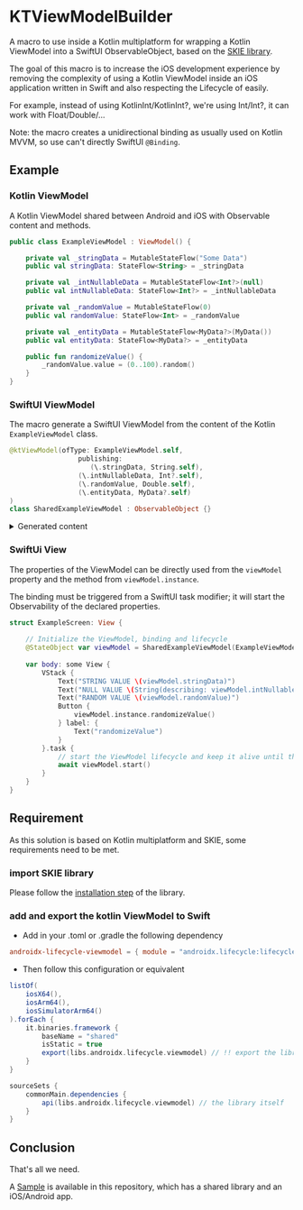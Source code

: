 # KTViewModelBuilder
A macro to use inside a Kotlin multiplatform for wrapping a Kotlin ViewModel into a SwiftUI ObservableObject, based on the [SKIE library](https://skie.touchlab.co/).

The goal of this macro is to increase the iOS development experience by removing the complexity of using a Kotlin ViewModel inside an iOS application written in Swift and also respecting the Lifecycle of easily.

For example, instead of using KotlinInt/KotlinInt?, we're using Int/Int?, it can work with Float/Double/...

Note: the macro creates a unidirectional binding as usually used on Kotlin MVVM, so use can't directly SwiftUI `@Binding`.

## Example

### Kotlin ViewModel

A Kotlin ViewModel shared between Android and iOS with Observable content and methods.

```kotlin
public class ExampleViewModel : ViewModel() {

    private val _stringData = MutableStateFlow("Some Data")
    public val stringData: StateFlow<String> = _stringData

    private val _intNullableData = MutableStateFlow<Int?>(null)
    public val intNullableData: StateFlow<Int?> = _intNullableData

    private val _randomValue = MutableStateFlow(0)
    public val randomValue: StateFlow<Int> = _randomValue

    private val _entityData = MutableStateFlow<MyData?>(MyData())
    public val entityData: StateFlow<MyData?> = _entityData

    public fun randomizeValue() {
        _randomValue.value = (0..100).random()
    }
}
```

### SwiftUI ViewModel

The macro generate a SwiftUI ViewModel from the content of the Kotlin `ExampleViewModel` class.

```swift
@ktViewModel(ofType: ExampleViewModel.self,
                 publishing:
                    (\.stringData, String.self),
                 (\.intNullableData, Int?.self),
                 (\.randomValue, Double.self),
                 (\.entityData, MyData?.self)
)
class SharedExampleViewModel : ObservableObject {}
```
<details>
<summary>Generated content</summary>

```swift
class SharedExampleViewModel : ObservableObject {
    private let viewModelStore = ViewModelStore()
    
    @Published private(set) var stringData: String
    
    @Published private(set) var intNullableData: Int?
    
    @Published private(set) var randomValue: Double
    
    @Published private(set) var entityData: MyData?
    
    init(_ viewModel: ExampleViewModel) {
        self.viewModelStore.put(key: "ExampleViewModelKey", viewModel: viewModel)
        self.stringData = viewModel.stringData.value
        print("INIT stringData : " + String(describing: viewModel.stringData.value))
        self.intNullableData = viewModel.intNullableData.value?.intValue
        print("INIT intNullableData : " + String(describing: viewModel.intNullableData.value))
        self.randomValue = viewModel.randomValue.value.doubleValue
        print("INIT randomValue : " + String(describing: viewModel.randomValue.value))
        self.entityData = viewModel.entityData.value
        print("INIT entityData : " + String(describing: viewModel.entityData.value))
    }
    
    var instance: ExampleViewModel {
        self.viewModelStore.get(key: "ExampleViewModelKey") as! ExampleViewModel
    }
    
    func start() async {
        await withTaskGroup(of: (Void).self) {
            $0.addTask { @MainActor [weak self] in
                for await value in self!.instance.stringData where self != nil {
                    if value != self?.stringData {
                        #if DEBUG
                        print("UPDATING stringData : " + String(describing: value))
                        #endif
                        self?.stringData = value
                    }
                }
            }
            $0.addTask { @MainActor [weak self] in
                for await value in self!.instance.intNullableData where self != nil {
                    if value?.intValue != self?.intNullableData {
                        #if DEBUG
                        print("UPDATING intNullableData : " + String(describing: value))
                        #endif
                        self?.intNullableData = value?.intValue
                    }
                }
            }
            $0.addTask { @MainActor [weak self] in
                for await value in self!.instance.randomValue where self != nil {
                    if value.doubleValue != self?.randomValue {
                        #if DEBUG
                        print("UPDATING randomValue : " + String(describing: value))
                        #endif
                        self?.randomValue = value.doubleValue
                    }
                }
            }
            $0.addTask { @MainActor [weak self] in
                for await value in self!.instance.entityData where self != nil {
                    if value != self?.entityData {
                        #if DEBUG
                        print("UPDATING entityData : " + String(describing: value))
                        #endif
                        self?.entityData = value
                    }
                }
            }
        }
    }
    
    deinit {
        self.viewModelStore.clear()
    }
}
```
</details>

### SwiftUi View

The properties of the ViewModel can be directly used from the `viewModel` property and the method from `viewModel.instance`.

The binding must be triggered from a SwiftUI task modifier; it will start the Observability of the declared properties.

```swift
struct ExampleScreen: View {
    
    // Initialize the ViewModel, binding and lifecycle
    @StateObject var viewModel = SharedExampleViewModel(ExampleViewModel())
    
    var body: some View {
        VStack {
            Text("STRING VALUE \(viewModel.stringData)")
            Text("NULL VALUE \(String(describing: viewModel.intNullableData))")
            Text("RANDOM VALUE \(viewModel.randomValue)")
            Button {
                viewModel.instance.randomizeValue()
            } label: {
                Text("randomizeValue")
            }
        }.task {
            // start the ViewModel lifecycle and keep it alive until the view disappear
            await viewModel.start()
        }
    }
}
```

## Requirement

As this solution is based on Kotlin multiplatform and SKIE, some requirements need to be met.

### import SKIE library

Please follow the [installation step](https://skie.touchlab.co/intro#installation) of the library.

### add and export the kotlin ViewModel to Swift

- Add in your .toml or .gradle the following dependency

```toml
androidx-lifecycle-viewmodel = { module = "androidx.lifecycle:lifecycle-viewmodel", version.ref = "androidx_lifecycle_version" }
```

- Then follow this configuration or equivalent

```gradle
listOf(
    iosX64(),
    iosArm64(),
    iosSimulatorArm64()
).forEach {
    it.binaries.framework {
        baseName = "shared"
        isStatic = true
        export(libs.androidx.lifecycle.viewmodel) // !! export the library for the iOS target, so it can be accessible from swift code !!
    }
}

sourceSets {
    commonMain.dependencies {
        api(libs.androidx.lifecycle.viewmodel) // the library itself
    }
}
```

## Conclusion

That's all we need.

A [Sample](https://github.com/frankois944/KTViewModelBuilder/tree/main/Sample) is available in this repository, which has a shared library and an iOS/Android app.
